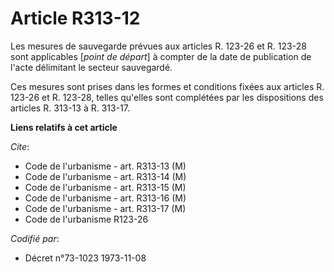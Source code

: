 # Article R313-12

Les mesures de sauvegarde prévues aux articles R. 123-26 et R. 123-28 sont applicables [*point de départ*] à compter de la
date de publication de l'acte délimitant le secteur sauvegardé.

Ces mesures sont prises dans les formes et conditions fixées aux articles R. 123-26 et R. 123-28, telles qu'elles sont
complétées par les dispositions des articles R. 313-13 à R. 313-17.

**Liens relatifs à cet article**

_Cite_:

  - Code de l'urbanisme - art. R313-13 (M)
  - Code de l'urbanisme - art. R313-14 (M)
  - Code de l'urbanisme - art. R313-15 (M)
  - Code de l'urbanisme - art. R313-16 (M)
  - Code de l'urbanisme - art. R313-17 (M)
  - Code de l'urbanisme R123-26

_Codifié par_:

  - Décret n°73-1023 1973-11-08
